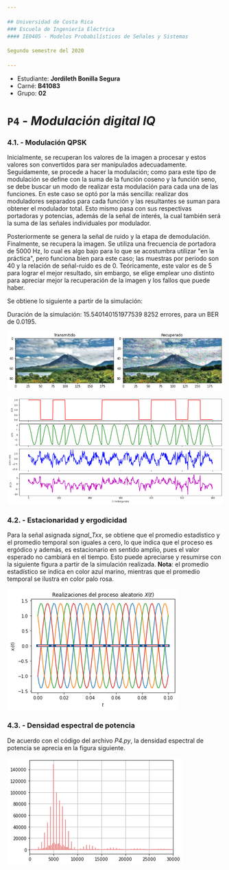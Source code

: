 ```yaml
---

## Universidad de Costa Rica
### Escuela de Ingeniería Eléctrica
#### IE0405 - Modelos Probabilísticos de Señales y Sistemas

Segundo semestre del 2020

---
```


* Estudiante: **Jordileth Bonilla Segura**
* Carné: **B41083**
* Grupo: **02**


# `P4` - *Modulación digital IQ*

### 4.1. - Modulación QPSK

Inicialmente, se recuperan los valores de la imagen a procesar y estos valores son convertidos para ser manipulados adecuadamente.
Seguidamente, se procede a hacer la modulación; como para este tipo de modulación se define con la suma de la función coseno y la función seno, 
se debe buscar un modo de realizar esta modulación para cada una de las funciones. En este caso se optó por la más sencilla: realizar dos moduladores separados para
cada función y las resultantes se suman para obtener el modulador total. Esto mismo pasa con sus respectivas portadoras y potencias, además de la señal de interés, 
la cual también será la suma de las señales individuales por modulador. 

Posteriormente se genera la señal de ruido y la etapa de demodulación. Finalmente, se recupera la imagen. Se utiliza una frecuencia de portadora de 5000 Hz, lo cual es algo bajo
para lo que se acostumbra utilizar "en la práctica", pero funciona bien para este caso; las muestras por periodo son 40 y la relación de señal-ruido es de 0. Teóricamente,
este valor es de 5 para lograr el mejor resultado, sin embargo, se elige emplear uno distinto para apreciar mejor la recuperación de la imagen y los fallos que puede haber. 

Se obtiene lo siguiente a partir de la simulación: 

Duración de la simulación:  15.540140151977539 
8252 errores, para un BER de 0.0195.

![Imagen](proy4.1im.png) 

![Comparación de curvas](proy4.1.png)

### 4.2. - Estacionaridad y ergodicidad

Para la señal asignada *signal_Txx*, se obtiene que el promedio estadístico y el promedio temporal son iguales a cero, lo que indica que el proceso es ergódico y además, 
es estacionario en sentido amplio, pues el valor esperado no cambiará en el tiempo. Esto puede apreciarse y resumirse con la siguiente figura a partir de la simulación realizada. 
**Nota**: el promedio estadístico se indica en color azul marino, mientras que el promedio temporal se ilustra en color palo rosa. 


![estacionaridad y ergodicidad](proy4.2.png)


### 4.3. - Densidad espectral de potencia

De acuerdo con el código del archivo *P4.py*, la densidad espectral de potencia se aprecia en la figura siguiente. 

![densidad espectral](proy4.3.png)


